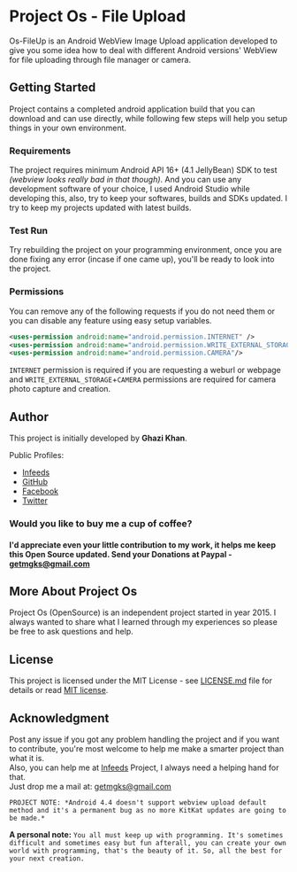 # Project Os - File Upload
Os-FileUp is an Android WebView Image Upload application developed to give you some idea how to deal with different Android versions' WebView for file uploading through file manager or camera.


## Getting Started
Project contains a completed android application build that you can download and can use directly, while following few steps will help you setup things in your own environment.

### Requirements
The project requires minimum Android API 16+ (4.1 JellyBean) SDK to test *(webview looks really bad in that though)*. And you can use any development software of your choice, I used Android Studio while developing this, also, try to keep your softwares, builds and SDKs updated. I try to keep my projects updated with latest builds.

### Test Run
Try rebuilding the project on your programming environment, once you are done fixing any error (incase if one came up), you'll be ready to look into the project.

### Permissions
You can remove any of the following requests if you do not need them or you can disable any feature using easy setup variables.
```xml
<uses-permission android:name="android.permission.INTERNET" />
<uses-permission android:name="android.permission.WRITE_EXTERNAL_STORAGE"/>
<uses-permission android:name="android.permission.CAMERA"/>
```
`INTERNET` permission is required if you are requesting a weburl or webpage and `WRITE_EXTERNAL_STORAGE`+`CAMERA` permissions are required for camera photo capture and creation.


## Author
This project is initially developed by **Ghazi Khan**.

Public Profiles:
* [Infeeds](https://infeeds.com/u/mgks)
* [GitHub](https://github.com/mgks)
* [Facebook](https://www.facebook.com/imgks)
* [Twitter](https://twitter.com/getmgks)

### Would you like to buy me a cup of coffee?
#### I'd appreciate even your little contribution to my work, it helps me keep this Open Source updated. Send your Donations at Paypal - getmgks@gmail.com

## More About Project Os
Project Os (OpenSource) is an independent project started in year 2015. I always wanted to share what I learned through my experiences so please be free to ask questions and help.

## License
This project is licensed under the MIT License - see [LICENSE.md](LICENSE.md) file for details or read [MIT license](https://opensource.org/licenses/MIT).


## Acknowledgment
Post any issue if you got any problem handling the project and if you want to contribute, you're most welcome to help me make a smarter project than what it is.  
Also, you can help me at [Infeeds](https://infeeds.com) Project, I always need a helping hand for that.  
Just drop me a mail at: [getmgks@gmail.com](mailto:getmgks@gmail.com)


`PROJECT NOTE: *Android 4.4 doesn't support webview upload default method and it's a permanent bug as no more KitKat updates are going to be made.*`

**A personal note:** `You all must keep up with programming. It's sometimes difficult and sometimes easy but fun afterall, you can create your own world with programming, that's the beauty of it. So, all the best for your next creation.`
